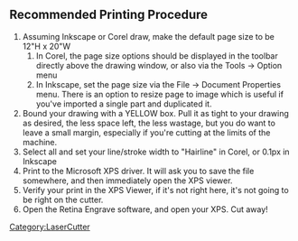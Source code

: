 ## Recommended Printing Procedure

1.  Assuming Inkscape or Corel draw, make the default page size to be
    12"H x 20"W
    1.  In Corel, the page size options should be displayed in the
        toolbar directly above the drawing window, or also via the Tools
        -\> Option menu
    2.  In Inkscape, set the page size via the File -\> Document
        Properties menu. There is an option to resize page to image
        which is useful if you've imported a single part and duplicated
        it.
2.  Bound your drawing with a YELLOW box. Pull it as tight to your
    drawing as desired, the less space left, the less wastage, but you
    do want to leave a small margin, especially if you're cutting at the
    limits of the machine.
3.  Select all and set your line/stroke width to "Hairline" in Corel, or
    0.1px in Inkscape
4.  Print to the Microsoft XPS driver. It will ask you to save the file
    somewhere, and then immediately open the XPS viewer.
5.  Verify your print in the XPS Viewer, if it's not right here, it's
    not going to be right on the cutter.
6.  Open the Retina Engrave software, and open your XPS. Cut away!

[Category:LaserCutter](Category:LaserCutter)
